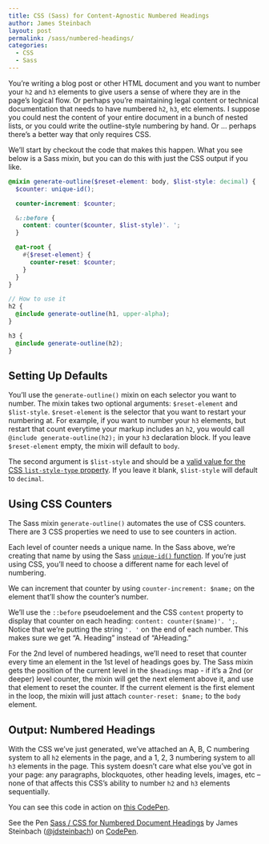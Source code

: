 ```yaml
---
title: CSS (Sass) for Content-Agnostic Numbered Headings
author: James Steinbach
layout: post
permalink: /sass/numbered-headings/
categories:
  - CSS
  - Sass
---
```


You&#8217;re writing a blog post or other HTML document and you want to number your `h2` and `h3` elements to give users a sense of where they are in the page&#8217;s logical flow. Or perhaps you&#8217;re maintaining legal content or technical documentation that needs to have numbered `h2`, `h3`, etc elements. I suppose you could nest the content of your entire document in a bunch of nested lists, or you could write the outline-style numbering by hand. Or &hellip; perhaps there&#8217;s a better way that only requires CSS.

We&#8217;ll start by checkout the code that makes this happen. What you see below is a Sass mixin, but you can do this with just the CSS output if you like.

~~~scss
@mixin generate-outline($reset-element: body, $list-style: decimal) {
  $counter: unique-id();

  counter-increment: $counter;

  &::before {
    content: counter($counter, $list-style)'. ';
  }

  @at-root {
    #{$reset-element} {
      counter-reset: $counter;
    }
  }
}

// How to use it
h2 {
  @include generate-outline(h1, upper-alpha);
}

h3 {
  @include generate-outline(h2);
}
~~~

## Setting Up Defaults

You&#8217;ll use the `generate-outline()` mixin on each selector you want to number. The mixin takes two optional arguments: `$reset-element` and `$list-style`. `$reset-element` is the selector that you want to restart your numbering at. For example, if you want to number your `h3` elements, but restart that count everytime your markup includes an `h2`, you would call `@include generate-outline(h2);` in your `h3` declaration block. If you leave `$reset-element` empty, the mixin will default to `body`.

The second argument is `$list-style` and should be a [valid value for the CSS `list-style-type` property](https://developer.mozilla.org/en-US/docs/Web/CSS/list-style-type#Values). If you leave it blank, `$list-style` will default to `decimal`.

## Using CSS Counters

The Sass mixin `generate-outline()` automates the use of CSS counters. There are 3 CSS properties we need to use to see counters in action.

Each level of counter needs a unique name. In the Sass above, we&#8217;re creating that name by using the Sass [`unique-id()` function](http://sass-lang.com/documentation/Sass/Script/Functions.html#miscellaneous_functions). If you&#8217;re just using CSS, you&#8217;ll need to choose a different name for each level of numbering.

We can increment that counter by using `counter-increment: $name;` on the element that&#8217;ll show the counter&#8217;s number.

We&#8217;ll use the `::before` pseudoelement and the CSS `content` property to display that counter on each heading: `content: counter($name)'. ';`. Notice that we&#8217;re putting the string `'. '` on the end of each number. This makes sure we get &#8220;A. Heading&#8221; instead of &#8220;AHeading.&#8221;

For the 2nd level of numbered headings, we&#8217;ll need to reset that counter every time an element in the 1st level of headings goes by. The Sass mixin gets the position of the current level in the `$headings` map - if it&#8217;s a 2nd (or deeper) level counter, the mixin will get the next element above it, and use that element to reset the counter. If the current element is the first element in the loop, the mixin will just attach `counter-reset: $name;` to the `body` element.

## Output: Numbered Headings

With the CSS we&#8217;ve just generated, we&#8217;ve attached an A, B, C numbering system to all `h2` elements in the page, and a 1, 2, 3 numbering system to all `h3` elements in the page. This system doesn&#8217;t care what else you&#8217;ve got in your page: any paragraphs, blockquotes, other heading levels, images, etc &ndash; none of that affects this CSS&#8217;s ability to number `h2` and `h3` elements sequentially.

You can see this code in action on [this CodePen](http://codepen.io/jdsteinbach/pen/vLqwjB).

<p data-height="268" data-theme-id="0" data-slug-hash="vLqwjB" data-default-tab="result" data-user="jdsteinbach" class='codepen'>See the Pen <a href='http://codepen.io/jdsteinbach/pen/vLqwjB/'>Sass / CSS for Numbered Document Headings</a> by James Steinbach (<a href='http://codepen.io/jdsteinbach'>@jdsteinbach</a>) on <a href='http://codepen.io'>CodePen</a>.</p>